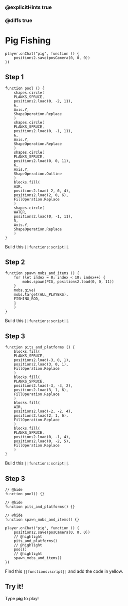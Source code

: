 ### @explicitHints true

### @diffs true

# Pig Fishing



```template
player.onChat("pig", function () {
    positions2.save(posCamera(0, 0, 0))
})

```

## Step 1

```blocks
function pool () {
    shapes.circle(
    PLANKS_SPRUCE,
    positions2.load(0, -2, 11),
    6,
    Axis.Y,
    ShapeOperation.Replace
    )
    shapes.circle(
    PLANKS_SPRUCE,
    positions2.load(0, -1, 11),
    6,
    Axis.Y,
    ShapeOperation.Replace
    )
    shapes.circle(
    PLANKS_SPRUCE,
    positions2.load(0, 0, 11),
    6,
    Axis.Y,
    ShapeOperation.Outline
    )
    blocks.fill(
    AIR,
    positions2.load(-2, 0, 4),
    positions2.load(2, 0, 6),
    FillOperation.Replace
    )
    shapes.circle(
    WATER,
    positions2.load(0, -1, 11),
    5,
    Axis.Y,
    ShapeOperation.Replace
    )
}
```

Build this ``||functions:script||``.

## Step 2

```blocks
function spawn_mobs_and_items () {
    for (let index = 0; index < 10; index++) {
        mobs.spawn(PIG, positions2.load(0, 0, 11))
    }
    mobs.give(
    mobs.target(ALL_PLAYERS),
    FISHING_ROD,
    1
    )
}
```

Build this ``||functions:script||``.

## Step 3

```blocks
function pits_and_platforms () {
    blocks.fill(
    PLANKS_SPRUCE,
    positions2.load(-3, 0, 1),
    positions2.load(3, 0, 1),
    FillOperation.Replace
    )
    blocks.fill(
    PLANKS_SPRUCE,
    positions2.load(-3, -3, 2),
    positions2.load(3, 1, 6),
    FillOperation.Replace
    )
    blocks.fill(
    AIR,
    positions2.load(-2, -2, 4),
    positions2.load(2, 1, 6),
    FillOperation.Replace
    )
    blocks.fill(
    PLANKS_SPRUCE,
    positions2.load(0, -1, 4),
    positions2.load(0, -2, 5),
    FillOperation.Replace
    )
}
```

Build this ``||functions:script||``.


## Step 3

```blocks
// @hide
function pool() {}

// @hide
function pits_and_platforms() {}

// @hide
function spawn_mobs_and_items() {}

player.onChat("pig", function () {
    positions2.save(posCamera(0, 0, 0))
    // @highlight
    pits_and_platforms()
    // @highlight
    pool()
    // @highlight
    spawn_mobs_and_items()
})
```

Find this ``||functions:script||`` and add the code in yellow.

## Try it!

Type **pig** to play!